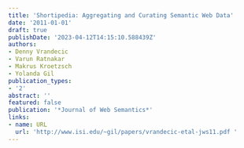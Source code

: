 ```yaml
---
title: 'Shortipedia: Aggregating and Curating Semantic Web Data'
date: '2011-01-01'
draft: true
publishDate: '2023-04-12T14:15:10.588439Z'
authors:
- Denny Vrandecic
- Varun Ratnakar
- Makrus Kroetzsch
- Yolanda Gil
publication_types:
- '2'
abstract: ''
featured: false
publication: '*Journal of Web Semantics*'
links:
- name: URL
  url: 'http://www.isi.edu/~gil/papers/vrandecic-etal-jws11.pdf '
---
```


